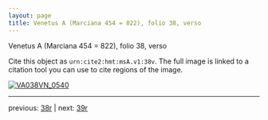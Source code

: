 ```yaml
---
layout: page
title: Venetus A (Marciana 454 = 822), folio 38, verso
---
```


Venetus A (Marciana 454 = 822), folio 38, verso

Cite this object as `urn:cite2:hmt:msA.v1:38v`.  The full image is linked to a citation tool you can use to cite regions of the image.

[![VA038VN_0540](http://www.homermultitext.org/iipsrv?IIIF=/project/homer/pyramidal/deepzoom/hmt/vaimg/2017a/VA038VN_0540.tif/full/800,/0/default.jpg)](http://www.homermultitext.org/ict2/?urn=urn:cite2:hmt:vaimg.2017a:VA038VN_0540) 

---

previous:  [38r](../38r/) | next: [39r](../39r/)